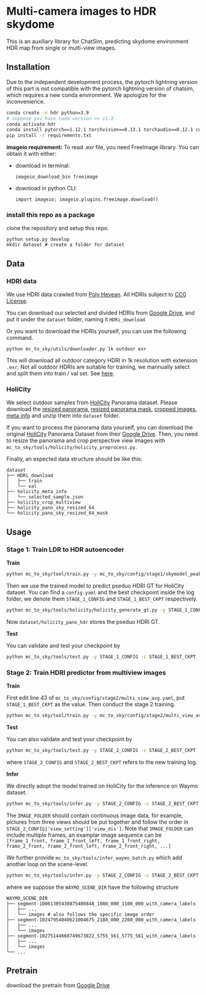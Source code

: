# Multi-camera images to HDR skydome

This is an auxiliary library for ChatSim, predicting skydome environment HDR map from single or multi-view images.

## Installation
Due to the independent development process, the pytorch lightning version of this part is not compatible with the pytorch lightning version of chatsim, which requires a new conda environment. We apologize for the inconvenience.

```bash
conda create -n hdr python=3.9 
# suppose you have cuda version >= 11.3
conda activate hdr
conda install pytorch==1.12.1 torchvision==0.13.1 torchaudio==0.12.1 cudatoolkit=11.3 -c pytorch
pip install -r requirements.txt
```

**imageio requirement:** To read .exr file, you need FreeImage library. You can obtain it with either:

- download in terminal:
 
    ```imageio_download_bin freeimage```
- download in python CLI: 

    ```import imageio; imageio.plugins.freeimage.download()```

### install this repo as a package

clone the repository and setup this repo.

```
python setup.py develop
mkdir dataset # create a folder for dataset
```

## Data
### HDRI data
We use HDRI data crawled from [Poly Hevean](https://polyhaven.com). All HDRIs subject to [CC0 License](https://polyhaven.com/license). 

You can download our selected and divided HDRIs from [Google Drive](https://drive.google.com/file/d/1dU4Bce3dpcr6lnBJkyG2OKl1GmU8BviQ/view?usp=drive_link), and put it under the `dataset` folder, naming it `HDRi_download`

Or you want to download the HDRIs yourself, you can use the following command.
```
python mc_to_sky/utils/downloader.py 1k outdoor exr
```
This will download all outdoor category HDRI in 1k resolution with extension `.exr`. Not all outdoor HDRIs are suitable for training,
we mannually select and split them into train / val set. See [here](https://drive.google.com/drive/folders/1ossgXhGBwnJ5CpMP8B7Ngm0ZmahUu3nM?usp=drive_link).


### HoliCity
We select outdoor samples from [HoliCity](https://holicity.io/) Panorama dataset. Please download the [resized panorama](https://drive.google.com/file/d/1XkEydyPePKODRUNeWhFcOQ5g-fgqbpgk/view?usp=drive_link), [resized panorama mask](https://drive.google.com/file/d/1qzF8w67qiqg_Im53xuKf6WirBOFfj3oq/view?usp=drive_link), [cropped images](https://drive.google.com/file/d/1I97TtkGXPCjMOUr4RD1L115XnEd4q6iI/view?usp=drive_link), [meta info](https://drive.google.com/drive/folders/1zbgwNBT-4Pvp-kgXXrOqpC0KhcwPyQ8J?usp=drive_link) and unzip them into `dataset` folder.

If you want to process the panorama data yourself, you can download the original [HoliCity](https://holicity.io/) Panorama Dataset from their [Google Drive](https://drive.google.com/file/d/1Qhy2axPtcYG6lKwalE3CStY_eLpUj9nR/edit). Then, you need to resize the panorama and crop perspective view images with `mc_to_sky/tools/holicity/holicity_preprocess.py`. 

Finally, an expected data structure should be like this:
```
dataset
├── HDRi_download 
│   ├── train
│   └── val
├── holicity_meta_info
│   └── selected_sample.json
├── holicity_crop_multiview 
├── holicity_pano_sky_resized_64 
└── holicity_pano_sky_resized_64_mask 
```

## Usage

### Stage 1: Train LDR to HDR autoencoder
**Train**

```bash
python mc_to_sky/tool/train.py -y mc_to_sky/config/stage1/skymodel_peak_enhanced.yaml
```
Then we use the trained model to predict pseduo HDRI GT for HoliCity dataset. You can find a `config.yaml` and the best checkpoint inside the log folder, we denote them `STAGE_1_CONFIG` and `STAGE_1_BEST_CKPT` respectively.

```bash
python mc_to_sky/tools/holicity/holicity_generate_gt.py -y STAGE_1_CONFIG -c STAGE_1_BEST_CKPT --target_dir dataset/holicity_pano_hdr 
```
Now `dataset/holicity_pano_hdr` stores the pseduo HDRI GT.

**Test**

You can validate and test your checkpoint by

```bash
python mc_to_sky/tools/test.py -y STAGE_1_CONFIG -c STAGE_1_BEST_CKPT
```

### Stage 2: Train HDRI predictor from multiview images
**Train**

First edit line 43 of `mc_to_sky/config/stage2/multi_view_avg.yaml`, put `STAGE_1_BEST_CKPT` as the value. Then conduct the stage 2 training. 
```bash
python mc_to_sky/tool/train.py -y mc_to_sky/config/stage2/multi_view_avg.yaml
```
**Test**

You can also validate and test your checkpoint by
```bash
python mc_to_sky/tools/test.py -y STAGE_2_CONFIG -c STAGE_2_BEST_CKPT
```
where `STAGE_2_CONFIG` and `STAGE_2_BEST_CKPT` refers to the new training log.

**Infer**

We directly adopt the model trained on HoliCity for the inference on Waymo dataset.
```bash
python mc_to_sky/tools/infer.py -y STAGE_2_CONFIG -c STAGE_2_BEST_CKPT -i IMAGE_FOLDER -o OUPUT_FOLDER
```

The `IMAGE_FOLDER` should contain continuous image data, for example, pictures from three views should be put together and follow the order in `STAGE_2_CONFIG['view_setting']['view_dis']`. Note that `IMAGE_FOLDER` can include multiple frames, an examplar image sequence can be `[frame_1_front, frame_1_front_left, frame_1_front_right, frame_2_front, frame_2_front_left, frame_2_front_right, ...]`


We further provide `mc_to_sky/tools/infer_waymo_batch.py` which add another loop on the scene-level. 
```bash
python mc_to_sky/tools/infer.py -y STAGE_2_CONFIG -c STAGE_2_BEST_CKPT -waymo_scenes_dir WAYMO_SCENE_DIR -o OUPUT_FOLDER
```
where we suppose the `WAYMO_SCENE_DIR` have the following structure
```
WAYMO_SCENE_DIR
├── segment-10061305430875486848_1080_000_1100_000_with_camera_labels
│   ├── ...
│   └── images # also follows the specific image order
├── segment-10247954040621004675_2180_000_2200_000_with_camera_labels
│   ├── ...
│   └── images
├── segment-10275144660749673822_5755_561_5775_561_with_camera_labels
│   ├── ...
│   └── images
└── ...
```

## Pretrain
download the pretrain from [Google Drive](https://drive.google.com/file/d/1vc8LeChk-wH4YTYEOGbxfng8TB6RBYL7/view?usp=drive_link)
